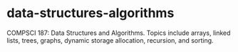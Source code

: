 # data-structures-algorithms
COMPSCI 187: Data Structures and Algorithms. Topics include arrays, linked lists, trees, graphs, dynamic storage allocation, recursion, and sorting.
